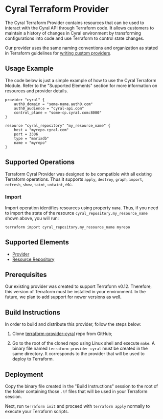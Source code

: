
# Cyral Terraform Provider

The Cyral Terraform Provider contains resources that can be used to interact with the Cyral API through Terraform code. It allows customers to maintain a history of changes in Cyral environment by transforming configurations into code and use Terraform to control state changes.

Our provider uses the same naming conventions and organization as stated in Terraform guidelines for [writing custom providers](https://www.terraform.io/docs/extend/writing-custom-providers.html).

## Usage Example

The code below is just a simple example of how to use the Cyral Terraform Module. Refer to the "Supported Elements" section for more information on resources and provider details.

```hcl
provider "cyral" {
    auth0_domain = "some-name.auth0.com"
    auth0_audience = "cyral-api.com"
    control_plane = "some-cp.cyral.com:8000"
}

resource "cyral_repository" "my_resource_name" {
    host = "myrepo.cyral.com"
    port = 3306
    type = "mariadb"
    name = "myrepo"
}
```

## Supported Operations

Terraform Cyral Provider was designed to be compatible with all existing Terraform operations. Thus it supports `apply`, `destroy`, `graph`, `import`, `refresh`, `show`, `taint`, `untaint`, etc.

### Import

Import operation identifies resources using property `name`. Thus, if you need to import the state of the resource `cyral_repository.my_resource_name` shown above, you will run:

```shell
terraform import cyral_repository.my_resource_name myrepo
```

## Supported Elements

- [Provider](./doc/provider.md)
- [Resource Repository](./doc/resource_repository.md)

## Prerequisites

Our existing provider was created to support Terraform v0.12. Therefore, this version of Terraform must be installed in your environment. In the future, we plan to add support for newer versions as well.

## Build Instructions

In order to build and distribute this provider, follow the steps below:

 1. Clone [terraform-provider-cyral](https://github.com/cyralinc/terraform-provider-cyral) repo from GitHub;

 2. Go to the root of the cloned repo using Linux shell and execute `make`. A binary file named `terraform-provider-cyral` must be created in the same directory. It corresponds to the provider that will be used to deploy to Terraform.

## Deployment

Copy the binary file created in the "Build Instructions" session to the root of the folder containing those `.tf` files that will be used in your Terraform session.

Next, run `terraform init` and proceed with `terraform apply` normally to execute your Terraform scripts.
